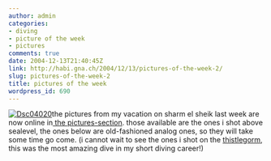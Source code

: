 ```yaml
---
author: admin
categories:
- diving
- picture of the week
- pictures
comments: true
date: 2004-12-13T21:40:45Z
link: http://habi.gna.ch/2004/12/13/pictures-of-the-week-2/
slug: pictures-of-the-week-2
title: pictures of the week
wordpress_id: 690
---
```


[![Dsc04020](http://habi.gna.ch/blog/images/DSC04020-tm.jpg)](http://habi.gna.ch/blog/images/DSC04020.jpg)the pictures from my vacation on sharm el sheik last week are now online in[ the pictures-section](http://habi.gna.ch/pics/Sharm/). those available are the ones i shot above sealevel, the ones below are old-fashioned analog ones, so they will take some time go come. (i cannot wait to see the ones i shot on the [thistlegorm](http://www.touregypt.net/vdc/Thistle.htm), this was the most amazing dive in my short diving career!)

